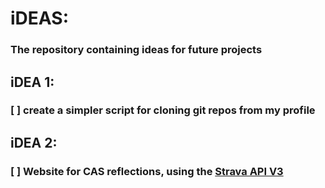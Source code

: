 # iDEAS:
### The repository containing ideas for future projects

## iDEA 1:
### [ ] create a simpler script for cloning git repos from my profile


## iDEA 2:
### [ ] Website for CAS reflections, using the [Strava API V3](https://developers.strava.com/docs/)
